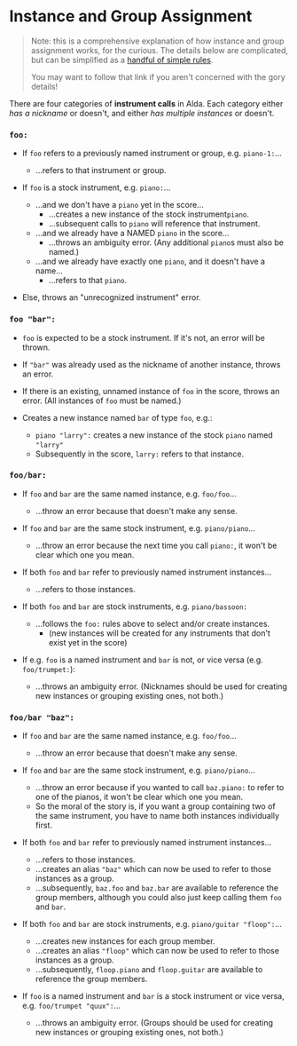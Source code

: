 # Instance and Group Assignment

> Note: this is a comprehensive explanation of how instance and group assignment works, for the curious. The details below are complicated, but can be simplified as a [handful of simple rules](scores-and-parts.md#how-instances-are-assigned).
>
> You may want to follow that link if you aren't concerned with the gory details!

There are four categories of **instrument calls** in Alda. Each category either _has a nickname_ or doesn't, and either _has multiple instances_ or doesn't.

### `foo:`

- If `foo` refers to a previously named instrument or group, e.g. `piano-1:`...
  - ...refers to that instrument or group.

- If `foo` is a stock instrument, e.g. `piano:`...
  - ...and we don't have a `piano` yet in the score...
    - ...creates a new instance of the stock instrument`piano`.
    - ...subsequent calls to `piano` will reference that instrument.
  - ...and we already have a NAMED `piano` in the score...
    - ...throws an ambiguity error. (Any additional `piano`s must also be named.)
  - ...and we already have exactly one `piano`, and it doesn't have a name...
    - ...refers to that `piano`.

- Else, throws an "unrecognized instrument" error.

### `foo "bar":`

- `foo` is expected to be a stock instrument. If it's not, an error will be thrown.

- If `"bar"` was already used as the nickname of another instance, throws an error.

- If there is an existing, unnamed instance of `foo` in the score, throws an error. (All instances of `foo` must be named.)

- Creates a new instance named `bar` of type `foo`, e.g.:
  - `piano "larry":` creates a new instance of the stock `piano` named `"larry"`
  - Subsequently in the score, `larry:` refers to that instance.

### `foo/bar:`

- If `foo` and `bar` are the same named instance, e.g. `foo/foo`...
  - ...throw an error because that doesn't make any sense.

- If `foo` and `bar` are the same stock instrument, e.g. `piano/piano`...
  - ...throw an error because the next time you call `piano:`, it won't be clear which one you mean.

- If both `foo` and `bar` refer to previously named instrument instances...
  - ...refers to those instances.

- If both `foo` and `bar` are stock instruments, e.g. `piano/bassoon:`
  - ...follows the `foo:` rules above to select and/or create instances.
    - (new instances will be created for any instruments that don't exist yet in the score)

- If e.g. `foo` is a named instrument and `bar` is not, or vice versa (e.g. `foo/trumpet:`):
  - ...throws an ambiguity error. (Nicknames should be used for creating new instances or grouping existing ones, not both.)

### `foo/bar "baz":`

- If `foo` and `bar` are the same named instance, e.g. `foo/foo`...
  - ...throw an error because that doesn't make any sense.

- If `foo` and `bar` are the same stock instrument, e.g. `piano/piano`...
  - ...throw an error because if you wanted to call `baz.piano:` to refer to one of the pianos, it won't be clear which one you mean.
  - So the moral of the story is, if you want a group containing two of the same instrument, you have to name both instances individually first.

- If both `foo` and `bar` refer to previously named instrument instances...
  - ...refers to those instances.
  - ...creates an alias `"baz"` which can now be used to refer to those instances as a group.
  - ...subsequently, `baz.foo` and `baz.bar` are available to reference the group members, although you could also just keep calling them `foo` and `bar`.

- If both `foo` and `bar` are stock instruments, e.g. `piano/guitar "floop":`...
  - ...creates new instances for each group member.
  - ...creates an alias `"floop"` which can now be used to refer to those instances as a group.
  - ...subsequently, `floop.piano` and `floop.guitar` are available to reference the group members.

- If `foo` is a named instrument and `bar` is a stock instrument or vice versa, e.g. `foo/trumpet "quux":`...
  - ...throws an ambiguity error. (Groups should be used for creating new instances or grouping existing ones, not both.)
